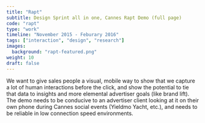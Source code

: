 ```yaml
---
title: "Rapt"
subtitle: Design Sprint all in one, Cannes Rapt Demo (full page)
code: "rapt"
type: "work"
timeline: "November 2015 - Feburary 2016"
tags: ["interaction", "design", "research"]
images:
  background: "rapt-featured.png"
weight: 10
draft: false
---
```


We want to give sales people a visual, mobile way to show that we capture a lot of human interactions before the click, and show the potential to tie that data to insights and more elemental advertiser goals (like brand lift). The demo needs to be conducive to an advertiser client looking at it on their own phone during Cannes social events (Yieldmo Yacht, etc.), and needs to be reliable in low connection speed environments. 